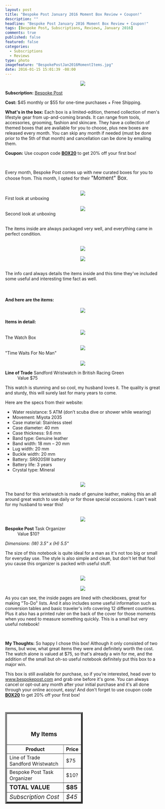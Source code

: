 ```yaml
---
layout: post
title: "Bespoke Post January 2016 Moment Box Review + Coupon!"
description: ""
headline: "Bespoke Post January 2016 Moment Box Review + Coupon!"
tags: [Bespoke Post, Subscriptions, Reviews, January 2016]
comments: true
published: false
featured: false
categories: 
  - Subscriptions
  - Reviews
type: photo
imagefeature: "BespokePostJan2016MomentItems.jpg"
date: 2016-01-15 15:01:39 -08:00
---
```


<center><a href="https://bespokepost.com/r/a0325928" target="_blank">
<img src="/images/BespokePostJan2016MomentBox.jpg" border="0" style="border:none;max-width:100%;" />
</a></center>
<p><b>Subscription:</b> <a href="http://bespoke.evyy.net/c/164125/70438/1804" target="_blank">Bespoke Post</a></p>
<p><b>Cost:</b> $45 monthly or $55 for one-time purchases + Free Shipping.</p>
<p><b>What's in the box:</b> Each box is a limited-edition, themed collection of men's lifestyle gear from up-and-coming brands. It can range from tools, accessories, grooming, fashion and skincare. They have a collection of themed boxes that are available for you to choose, plus new boxes are released every month. You can skip any month if needed (must be done prior to the 5th of that month) and cancellation can be done by emailing them.</p>
<p><b>Coupon:</b> Use coupon code <a href="https://bespokepost.com/r/a0325928" target="_blank"><b>BOX20</b></a> to get 20% off your first box!</p>
<br>

<p>Every month, Bespoke Post comes up with new curated boxes for you to choose from. This month, I opted for their <big>"Moment" Box</big>.</p>

<br>

<center><a href="https://bespokepost.com/r/a0325928" target="_blank">
<img src="/images/BespokePostJan2016MomentOpenBox.jpg" border="0" style="border:none;max-width:100%;" />
</a></center>
<figcaption>First look at unboxing</figcaption>

<br>

<center><a href="https://bespokepost.com/r/a0325928" target="_blank">
<img src="/images/BespokePostJan2016MomentOpenBox2.jpg" border="0" style="border:none;max-width:100%;" />
</a></center>
<figcaption>Second look at unboxing</figcaption>

<br>

<p>The items inside are always packaged very well, and everything came in perfect condition.</p>
<br>

<center><a href="https://bespokepost.com/r/a0325928" target="_blank">
<img src="/images/BespokePostJan2016MomentInfo.jpg" border="0" style="border:none;max-width:100%;" />
</a></center>

<br>

<center><a href="https://bespokepost.com/r/a0325928" target="_blank">
<img src="/images/BespokePostJan2016MomentInfo2.jpg" border="0" style="border:none;max-width:100%;" />
</a></center>

<br>

<p>The info card always details the items inside and this time they've included some useful and interesting time fact as well.</p>

<br>

<H4>And here are the items:</H4>
<center><a href="https://bespokepost.com/r/a0325928" target="_blank">
<img src="/images/BespokePostJan2016MomentItems.jpg" border="0" style="border:none;max-width:100%;" />
</a></center>

<p><H4>Items in detail:</H4></p>

<center><a href="https://bespokepost.com/r/a0325928" target="_blank">
<img src="/images/BespokePostJan2016MomentLineOfTradeSandfordWristwatch.jpg" border="0" style="border:none;max-width:100%;" />
</a></center>
<figcaption>The Watch Box</figcaption>

<br>

<center><a href="https://bespokepost.com/r/a0325928" target="_blank">
<img src="/images/BespokePostJan2016MomentLineOfTradeSandfordWristwatch2.jpg" border="0" style="border:none;max-width:100%;" />
</a></center>
<figcaption>"Time Waits For No Man"</figcaption>

<br>

<center><a href="https://bespokepost.com/r/a0325928" target="_blank">
<img src="/images/BespokePostJan2016MomentLineOfTradeSandfordWristwatch3.jpg" border="0" style="border:none;max-width:100%;" />
</a></center>

<DL>
<DT><b>Line of Trade</b> Sandford Wristwatch in British Racing Green</DT>
<DD>Value $75</DD>
</DL>

<p>This watch is stunning and so cool, my husband loves it. The quality is great and sturdy, this will surely last for many years to come.</p>

<p>Here are the specs from their website:</p>
<ul>
<li>Water resistance: 5 ATM (don’t scuba dive or shower while wearing)</li>
<li>Movement: Miyota 2035</li>
<li>Case material: Stainless steel</li>
<li>Case diameter: 40 mm</li>
<li>Case thickness: 9.6 mm</li>
<li>Band type: Genuine leather</li>
<li>Band width: 18 mm – 20 mm</li>
<li>Lug width: 20 mm</li>
<li>Buckle width: 20 mm</li>
<li>Battery: SR920SW battery</li>
<li>Battery life: 3 years</li>
<li>Crystal type: Mineral</li>
</ul>

<br>

<center><a href="https://bespokepost.com/r/a0325928" target="_blank">
<img src="/images/BespokePostJan2016MomentLineOfTradeSandfordWristwatch4.jpg" border="0" style="border:none;max-width:100%;" />
</a></center>

<p>The band for this wristwatch is made of genuine leather, making this an all around great watch to use daily or for those special occasions. I can't wait for my husband to wear this!</p>

<br>

<center><a href="https://bespokepost.com/r/a0325928" target="_blank">
<img src="/images/BespokePostJan2016MomentTaskOrganizer.jpg" border="0" style="border:none;max-width:100%;" />
</a></center>

<DL>
<DT><b>Bespoke Post</b> Task Organizer</DT>
<DD>Value $10?</DD>
</DL>

<p><i>Dimensions: (W) 3.5" x (H) 5.5"</i></p>

<p>The size of this notebook is quite ideal for a man as it's not too big or small for everyday use. The style is also simple and clean, but don't let that fool you cause this organizer is packed with useful stuff.</p>

<br>

<center><a href="https://bespokepost.com/r/a0325928" target="_blank">
<img src="/images/BespokePostJan2016MomentTaskOrganizer2.jpg" border="0" style="border:none;max-width:100%;" />
</a></center>

<br>

<center><a href="https://bespokepost.com/r/a0325928" target="_blank">
<img src="/images/BespokePostJan2016MomentTaskOrganizer3.jpg" border="0" style="border:none;max-width:100%;" />
</a></center>

<p>As you can see, the inside pages are lined with checkboxes, great for making "To-Do" lists. And it also includes some useful information such as conversion tables and basic traveler's info covering 12 different countries. Plus it also has a printed ruler on the back of the cover for those moments when you need to measure something quickly. This is a small but very useful notebook!</p>

<br>

<p><i class="icon-exclamation-sign"></i><b> My Thoughts:</b> So happy I chose this box! Although it only consisted of two items, but wow, what great items they were and definitely worth the cost. The watch alone is valued at $75, so that's already a win for me, and the addition of the small but oh-so useful notebook definitely put this box to a major win.</p>

<p>This box is still available for purchase, so if you're interested, head over to <a href="https://bespokepost.com/r/a0325928" target="_blank">www.bespokepost.com</a> and grab one before it's gone. You can always cancel or opt-out any month after your initial purchase and it's all done through your online account, easy! And don't forget to use coupon code <a href="https://bespokepost.com/r/a0325928" target="_blank"><b>BOX20</b></a> to get 20% off your first box!</p>

<br>

<TABLE  BORDER="5" style="width:50%">
   <TR>
      <TH COLSPAN="2">
         <H3><BR><center>My Items</center></H3>
      </TH>
   </TR>
      <TH>Product</TH>
      <TH>Price</TH>
  <TR>
      <TD>Line of Trade Sandford Wristwatch</TD>
      <TD>$75</TD>
   </TR>
   <TR>
      <TD>Bespoke Post Task Organizer</TD>
      <TD>$10?</TD>
   </TR>
   <TR>
      <TD><b><big>TOTAL VALUE</big></b></TD>
      <TD><b><big>$85</big></b></TD>
   </TR>
   <TR>
      <TD><i><big>Subscription Cost</big></i></TD>
      <TD><i><big>$45</big></i></TD>
   </TR>
</TABLE>
